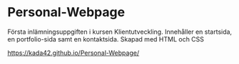 # Personal-Webpage

Första inlämningsuppgiften i kursen Klientutveckling.
Innehåller en startsida, en portfolio-sida samt en kontaktsida.
Skapad med HTML och CSS

https://kada42.github.io/Personal-Webpage/
